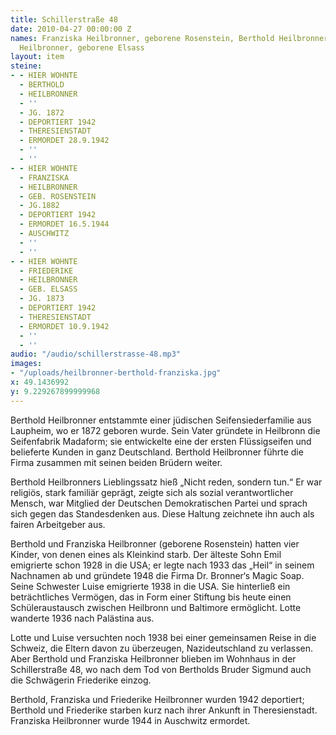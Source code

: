 ```yaml
---
title: Schillerstraße 48
date: 2010-04-27 00:00:00 Z
names: Franziska Heilbronner, geborene Rosenstein, Berthold Heilbronner und Friederike
  Heilbronner, geborene Elsass
layout: item
steine:
- - HIER WOHNTE
  - BERTHOLD
  - HEILBRONNER
  - ''
  - JG. 1872
  - DEPORTIERT 1942
  - THERESIENSTADT
  - ERMORDET 28.9.1942
  - ''
  - ''
- - HIER WOHNTE
  - FRANZISKA
  - HEILBRONNER
  - GEB. ROSENSTEIN
  - JG.1882
  - DEPORTIERT 1942
  - ERMORDET 16.5.1944
  - AUSCHWITZ
  - ''
  - ''
- - HIER WOHNTE
  - FRIEDERIKE
  - HEILBRONNER
  - GEB. ELSASS
  - JG. 1873
  - DEPORTIERT 1942
  - THERESIENSTADT
  - ERMORDET 10.9.1942
  - ''
  - ''
audio: "/audio/schillerstrasse-48.mp3"
images:
- "/uploads/heilbronner-berthold-franziska.jpg"
x: 49.1436992
y: 9.229267899999968
---
```


Berthold Heilbronner entstammte einer jüdischen Seifensiederfamilie aus Laupheim, wo er 1872 geboren wurde. Sein Vater gründete in Heilbronn die Seifenfabrik Madaform; sie entwickelte eine der ersten Flüssigseifen und belieferte Kunden in ganz Deutschland. Berthold Heilbronner führte die Firma zusammen mit seinen beiden Brüdern weiter.

Berthold Heilbronners Lieblingssatz hieß „Nicht reden, sondern tun.“ Er war religiös, stark familiär geprägt, zeigte sich als sozial verantwortlicher Mensch, war Mitglied der Deutschen Demokratischen Partei und sprach sich gegen das Standesdenken aus. Diese Haltung zeichnete ihn auch als fairen Arbeitgeber aus.

Berthold und Franziska Heilbronner (geborene Rosenstein) hatten vier Kinder, von denen eines als Kleinkind starb. Der älteste Sohn Emil emigrierte schon 1928 in die USA; er legte nach 1933 das „Heil“ in seinem Nachnamen ab und gründete 1948 die Firma Dr. Bronner‘s Magic Soap. Seine Schwester Luise emigrierte 1938 in die USA. Sie hinterließ ein beträchtliches Vermögen, das in Form einer Stiftung bis heute einen Schüleraustausch zwischen Heilbronn und Baltimore ermöglicht. Lotte wanderte 1936 nach Palästina aus.

Lotte und Luise versuchten noch 1938 bei einer gemeinsamen Reise in die Schweiz, die Eltern davon zu überzeugen, Nazideutschland zu verlassen. Aber Berthold und Franziska Heilbronner blieben im Wohnhaus in der Schillerstraße 48, wo nach dem Tod von Bertholds Bruder Sigmund auch die Schwägerin Friederike einzog.

Berthold, Franziska und Friederike Heilbronner wurden 1942 deportiert; Berthold und Friederike starben kurz nach ihrer Ankunft in Theresienstadt. Franziska Heilbronner wurde 1944 in Auschwitz ermordet.